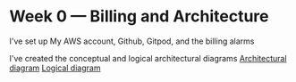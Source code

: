 # Week 0 — Billing and Architecture

I've set up My AWS account, Github, Gitpod, and the billing alarms

I've created the conceptual and logical architectural diagrams
[Architectural diagram](https://github.com/brahm0/aws-bootcamp-cruddur-2023/blob/main/_docs/assets/conceptual%20design.png)
[Logical diagram](https://github.com/brahm0/aws-bootcamp-cruddur-2023/blob/main/_docs/assets/Logical%20design.png)
